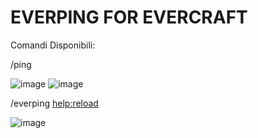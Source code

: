 # EVERPING FOR EVERCRAFT

Comandi Disponibili:

/ping <player>

![image](https://github.com/user-attachments/assets/23fb6cea-ec8c-445f-85cb-f53124950898)
![image](https://github.com/user-attachments/assets/6f3504c2-963b-49ba-b936-c7c94f2f5e42)


/everping <help:reload>

![image](https://github.com/user-attachments/assets/7fcb2704-2926-4cc7-b738-80a8ae4ad6f7)
